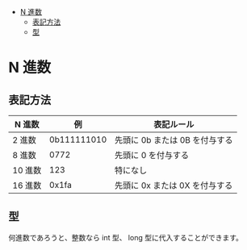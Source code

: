 <!-- TOC START min:1 max:3 link:true asterisk:false update:true -->
- [N 進数](#n-進数)
  - [表記方法](#表記方法)
  - [型](#型)
<!-- TOC END -->


# N 進数

## 表記方法

| N 進数 | 例          | 表記ルール                     |
|--------|-------------|--------------------------------|
| 2 進数  | 0b111111010 | 先頭に 0b または 0B を付与する |
| 8 進数  | 0772        | 先頭に 0 を付与する            |
| 10 進数 | 123         | 特になし                       |
| 16 進数 | 0x1fa       | 先頭に 0x または 0X を付与する |


## 型

何進数であろうと、整数なら int 型、 long 型に代入することができます。  
